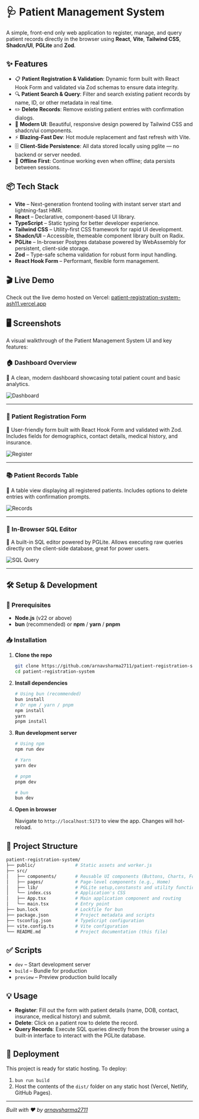 # 🩺 Patient Management System

A simple, front-end only web application to register, manage, and query patient records directly in the browser using **React**, **Vite**, **Tailwind CSS**, **Shadcn/UI**, **PGLite** and **Zod**.

## ✨ Features

- 📋 **Patient Registration & Validation**: Dynamic form built with React Hook Form and validated via Zod schemas to ensure data integrity.
- 🔍 **Patient Search & Query**: Filter and search existing patient records by name, ID, or other metadata in real time.
- ✏️ **Delete Records**: Remove existing patient entries with confirmation dialogs.
- 🎨 **Modern UI**: Beautiful, responsive design powered by Tailwind CSS and shadcn/ui components.
- ⚡ **Blazing-Fast Dev**: Hot module replacement and fast refresh with Vite.
- 🗄️ **Client-Side Persistence**: All data stored locally using pglite — no backend or server needed.
- 🔄 **Offline First**: Continue working even when offline; data persists between sessions.

## 📦 Tech Stack

- **Vite** – Next-generation frontend tooling with instant server start and lightning-fast HMR.
- **React** – Declarative, component-based UI library.
- **TypeScript** – Static typing for better developer experience.
- **Tailwind CSS** – Utility-first CSS framework for rapid UI development.
- **Shadcn/UI** – Accessible, themeable component library built on Radix.
- **PGLite** – In-browser Postgres database powered by WebAssembly for persistent, client-side storage.
- **Zod** – Type-safe schema validation for robust form input handling.
- **React Hook Form** – Performant, flexible form management.

## 🎬 Live Demo

Check out the live demo hosted on Vercel: [patient-registration-system-ash11.vercel.app](https://patient-registration-system-ash11.vercel.app)

## 🖥️ Screenshots

A visual walkthrough of the Patient Management System UI and key features:

### 🏠 Dashboard Overview

📸 A clean, modern dashboard showcasing total patient count and basic analytics.

![Dashboard](https://github.com/user-attachments/assets/64273fa8-5126-42d7-8ffa-80ead263bf21)

---

### 📝 Patient Registration Form

📸 User-friendly form built with React Hook Form and validated with Zod. Includes fields for demographics, contact details, medical history, and insurance.

![Register](https://github.com/user-attachments/assets/f2c27902-24dd-41cc-be85-2cf694e0a2e4)

---

### 📚 Patient Records Table

📸 A table view displaying all registered patients. Includes options to delete entries with confirmation prompts.

![Records](https://github.com/user-attachments/assets/8b3df657-1ff3-4541-8c5e-7d873351654f)

---

### 🧠 In-Browser SQL Editor

📸 A built-in SQL editor powered by PGLite. Allows executing raw queries directly on the client-side database, great for power users.

![SQL Query](https://github.com/user-attachments/assets/bb69db92-82e7-4048-95ab-bac224c0aa1d)

---

## 🛠️ Setup & Development

### 🔧 Prerequisites

- **Node.js** (v22 or above)
- **bun** (recommended) or **npm** / **yarn** / **pnpm**

### 📥 Installation

1. **Clone the repo**

   ```bash
   git clone https://github.com/arnavsharma2711/patient-registration-system.git
   cd patient-registration-system
   ```

2. **Install dependencies**

   ```bash
   # Using bun (recommended)
   bun install
   # Or npm / yarn / pnpm
   npm install
   yarn
   pnpm install
   ```

3. **Run development server**

   ```bash
   # Using npm
   npm run dev

   # Yarn
   yarn dev

   # pnpm
   pnpm dev

   # bun
   bun dev
   ```

4. **Open in browser**

   Navigate to `http://localhost:5173` to view the app. Changes will hot-reload.

## 📁 Project Structure

```bash
patient-registration-system/
├── public/               # Static assets and worker.js
├── src/
│   ├── components/       # Reusable UI components (Buttons, Charts, Form fields)
│   ├── pages/            # Page-level components (e.g., Home)
│   ├── lib/              # PGLite setup,constansts and utility functions
│   └── index.css         # Application's CSS
│   ├── App.tsx           # Main application component and routing
│   └── main.tsx          # Entry point
├── bun.lock              # Lockfile for bun
├── package.json          # Project metadata and scripts
├── tsconfig.json         # TypeScript configuration
├── vite.config.ts        # Vite configuration
└── README.md             # Project documentation (this file)
```

## ✅ Scripts

- `dev` – Start development server
- `build` – Bundle for production
- `preview` – Preview production build locally

## 💡 Usage

- **Register**: Fill out the form with patient details (name, DOB, contact, insurance, medical history) and submit.
- **Delete**: Click on a patient row to delete the record.
- **Query Records**: Execute SQL queries directly from the browser using a built-in interface to interact with the PGLite database.

## 🚀 Deployment

This project is ready for static hosting. To deploy:

1. `bun run build`
2. Host the contents of the `dist/` folder on any static host (Vercel, Netlify, GitHub Pages).

---

_Built with ❤️ by [arnavsharma2711](https://arnavsharma.dev)_

